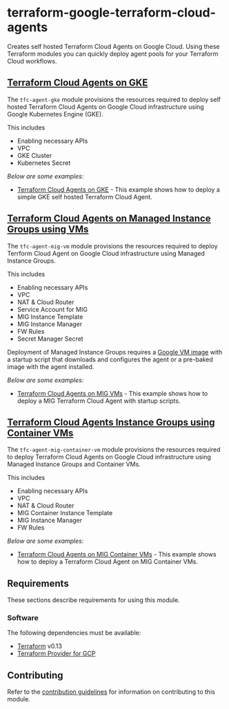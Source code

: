 # terraform-google-terraform-cloud-agents

Creates self hosted Terraform Cloud Agents on Google Cloud. Using these Terraform modules you can quickly deploy agent pools for your Terraform Cloud workflows.

## [Terraform Cloud Agents on GKE](modules/tfc-agent-gke/README.md)

The `tfc-agent-gke` module provisions the resources required to deploy self hosted Terraform Cloud Agents on Google Cloud infrastructure using Google Kubernetes Engine (GKE).

This includes

- Enabling necessary APIs
- VPC
- GKE Cluster
- Kubernetes Secret

*Below are some examples:*

  - [Terraform Cloud Agents on GKE](examples/tfc-agent-gke-simple/README.md) - This example shows how to deploy a simple GKE self hosted Terraform Cloud Agent.

## [Terraform Cloud Agents on Managed Instance Groups using VMs](modules/tfc-agent-mig-vm/README.md)

The `tfc-agent-mig-vm` module provisions the resources required to deploy Terrform Cloud Agent on Google Cloud infrastructure using Managed Instance Groups.

This includes

- Enabling necessary APIs
- VPC
- NAT & Cloud Router
- Service Account for MIG
- MIG Instance Template
- MIG Instance Manager
- FW Rules
- Secret Manager Secret

Deployment of Managed Instance Groups requires a [Google VM image](https://cloud.google.com/compute/docs/images) with a startup script that downloads and configures the agent or a pre-baked image with the agent installed.

*Below are some examples:*

  - [Terraform Cloud Agents on MIG VMs](examples/tfc-agent-mig-native-simple/README.md) - This example shows how to deploy a MIG Terraform Cloud Agent with startup scripts.

## [Terraform Cloud Agents Instance Groups using Container VMs](modules/tfc-agent-mig-container-vm/README.md)

The `tfc-agent-mig-container-vm` module provisions the resources required to deploy Terraform Cloud Agents on Google Cloud infrastructure using Managed Instance Groups and Container VMs.

This includes

- Enabling necessary APIs
- VPC
- NAT & Cloud Router
- MIG Container Instance Template
- MIG Instance Manager
- FW Rules

*Below are some examples:*

  - [Terraform Cloud Agents on MIG Container VMs](examples/tfc-agent-mig-container-vm-simple/README.md) - This example shows how to deploy a Terraform Cloud Agent on MIG Container VMs.

## Requirements

These sections describe requirements for using this module.

### Software

The following dependencies must be available:

- [Terraform][terraform] v0.13
- [Terraform Provider for GCP][terraform-provider-gcp]

## Contributing

Refer to the [contribution guidelines](./CONTRIBUTING.md) for
information on contributing to this module.

[terraform-provider-gcp]: https://www.terraform.io/docs/providers/google/index.html
[terraform]: https://www.terraform.io/downloads.html
